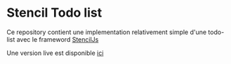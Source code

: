# Stencil Todo list

Ce repository contient une implementation relativement simple d'une todo-list avec le frameword [StencilJs](https://github.com/ionic-team/stencil)

Une version live est disponible [ici](https://willovent.github.io/stencil-todo/)